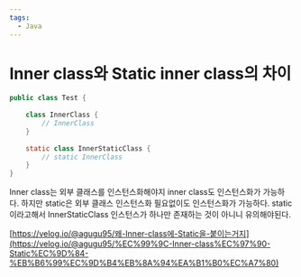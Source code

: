 ```yaml
---
tags:
  - Java
---
```

# Inner class와 Static inner class의 차이

```java
public class Test {
    
    class InnerClass {
        // InnerClass
    }
    
    static class InnerStaticClass {
        // static InnerClass
    }
}
```

Inner class는 외부 클래스를 인스턴스화해야지 inner class도 인스턴스화가 가능하다. 하지만 static은 외부 클래스 인스턴스화 필요없이도 인스턴스화가 가능하다. static이라고해서 InnerStaticClass 인스턴스가 하나만 존재하는 것이 아니니 유의해야된다.

[https://velog.io/@agugu95/왜-Inner-class에-Static을-붙이는거지](https://velog.io/@agugu95/%EC%99%9C-Inner-class%EC%97%90-Static%EC%9D%84-%EB%B6%99%EC%9D%B4%EB%8A%94%EA%B1%B0%EC%A7%80)